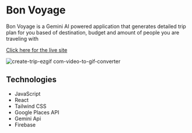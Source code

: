 # Bon Voyage

Bon Voyage is a Gemini AI powered application that generates detailed trip plan for you based of destination, budget and amount of people you are traveling with

[Click here for the live site](https://bonvoyage-ai-trip-planner.vercel.app)


![create-trip-ezgif com-video-to-gif-converter](https://github.com/user-attachments/assets/2bd48f59-a410-4cc6-a624-7436ef40222f)


## Technologies
- JavaScript
- React
- Tailwind CSS
- Google Places API
- Gemini Api
- Firebase

